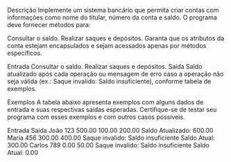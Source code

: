 Descrição
Implemente um sistema bancário que permita criar contas com informações como nome do titular, número da conta e saldo. O programa deve fornecer métodos para:

Consultar o saldo.
Realizar saques e depósitos.
Garanta que os atributos da conta estejam encapsulados e sejam acessados apenas por métodos específicos.

Entrada
Consultar o saldo.
Realizar saques e depósitos.
Saída
Saldo atualizado após cada operação ou mensagem de erro caso a operação não seja válida (ex.: Saque invalido: Saldo insuficiente), conforme tabela de exemplos.

Exemplos
A tabela abaixo apresenta exemplos com alguns dados de entrada e suas respectivas saídas esperadas. Certifique-se de testar seu programa com esses exemplos e com outros casos possíveis.

Entrada	Saída
João
123
500.00
100.00 200.00	Saldo Atualizado: 600.00
Maria
456
300.00
400.00	Saque invalido: Saldo insuficiente
Saldo Atual: 300.00
Carlos
789
0.00
50.00	Saque invalido: Saldo insuficiente
Saldo Atual: 0.00
